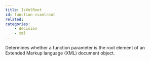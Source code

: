 ```yaml
---
title: IsXmlRoot
id: function-isxmlroot
related:
categories:
    - decision
    - xml
---
```


Determines whether a function parameter is the root element of
an Extended Markup language (XML) document object.